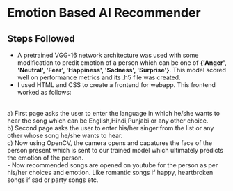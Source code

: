 # Emotion Based AI Recommender
## Steps Followed
- A pretrained VGG-16 network architecture was used with some modification to predit emotion of a person which can be one of **{'Anger', 'Neutral', 'Fear', 'Happiness', 'Sadness', 
'Surprise'}**. This model scored well on performance metrics and its .h5 file was created.
- I used HTML and CSS to create a frontend for webapp. This frontend worked as follows:
<br>
a) First page asks the user to enter the language in which he/she wants to hear the song which can be English,Hindi,Punjabi or any other choice. 
<br>
b) Second page asks the user to enter his/her singer from the list or any other whose song he/she wants to hear.
<br>
c) Now using OpenCV, the camera opens and capatures the face of the person present which is sent to our trained model which ultimately predicts the emotion of the person.
<br>
- Now recommended songs are opened on youtube for the person as per his/her choices and emotion. Like romantic songs if happy, heartbroken songs if sad or party songs etc.
